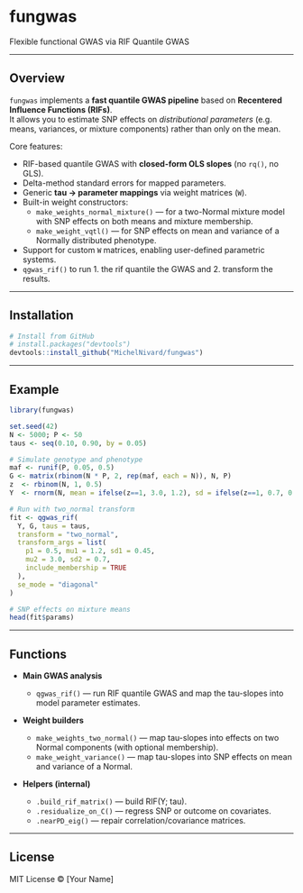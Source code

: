 
# fungwas

Flexible functional GWAS via RIF Quantile GWAS

---

## Overview

`fungwas` implements a **fast quantile GWAS pipeline** based on **Recentered Influence Functions (RIFs)**.  
It allows you to estimate SNP effects on *distributional parameters* (e.g. means, variances, or mixture components) rather than only on the mean.

Core features:
- RIF-based quantile GWAS with **closed-form OLS slopes** (no `rq()`, no GLS).
- Delta-method standard errors for mapped parameters.
- Generic **tau → parameter mappings** via weight matrices (`W`).
- Built-in weight constructors:
  - `make_weights_normal_mixture()` — for a two-Normal mixture model with SNP effects on both means and mixture membership.
  - `make_weight_vqtl()` — for SNP effects on mean and variance of a Normally distributed phenotype.
- Support for custom `W` matrices, enabling user-defined parametric systems.
- `qgwas_rif()` to run 1. the rif quantile the GWAS and 2. transform the results.

---

## Installation

```r
# Install from GitHub
# install.packages("devtools")
devtools::install_github("MichelNivard/fungwas")
````

---

## Example

```r
library(fungwas)

set.seed(42)
N <- 5000; P <- 50
taus <- seq(0.10, 0.90, by = 0.05)

# Simulate genotype and phenotype
maf <- runif(P, 0.05, 0.5)
G <- matrix(rbinom(N * P, 2, rep(maf, each = N)), N, P)
z  <- rbinom(N, 1, 0.5)
Y  <- rnorm(N, mean = ifelse(z==1, 3.0, 1.2), sd = ifelse(z==1, 0.7, 0.45))

# Run with two_normal transform
fit <- qgwas_rif(
  Y, G, taus = taus,
  transform = "two_normal",
  transform_args = list(
    p1 = 0.5, mu1 = 1.2, sd1 = 0.45,
    mu2 = 3.0, sd2 = 0.7,
    include_membership = TRUE
  ),
  se_mode = "diagonal"
)

# SNP effects on mixture means
head(fit$params)
```

---

## Functions

* **Main GWAS analysis**

  * `qgwas_rif()` — run RIF quantile GWAS and map the tau-slopes into model parameter estimates.

* **Weight builders**

  * `make_weights_two_normal()` — map tau-slopes into effects on two Normal components (with optional membership).
  * `make_weight_variance()` — map tau-slopes into SNP effects on mean and variance of a Normal.

* **Helpers (internal)**

  * `.build_rif_matrix()` — build RIF(Y; tau).
  * `.residualize_on_C()` — regress SNP or outcome on covariates.
  * `.nearPD_eig()` — repair correlation/covariance matrices.

---

## License

MIT License © [Your Name]

